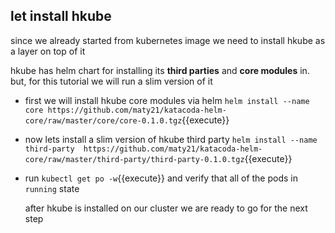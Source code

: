 ## let install hkube 
 since we already started from kubernetes image we need to install hkube as a layer on top of it 

 hkube has helm chart for installing its **third parties** and **core modules** in. but, for this tutorial we will run a slim version of it 



- first we will install hkube core modules via helm 
  `helm install --name core https://github.com/maty21/katacoda-helm-core/raw/master/core/core-0.1.0.tgz`{{execute}}
- now lets install a slim version of hkube third party 
 `helm install --name third-party  https://github.com/maty21/katacoda-helm-core/raw/master/third-party/third-party-0.1.0.tgz`{{execute}}

- run `kubectl get po -w`{{execute}} and verify that all of the pods in `running` state

  after hkube is installed on our cluster we are ready to go for the next step







